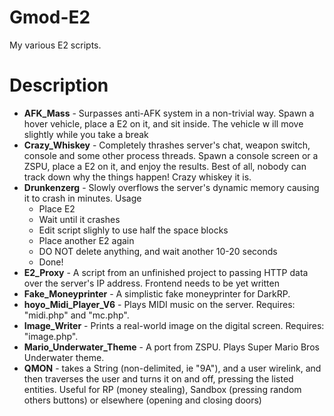 # Gmod-E2
My various E2 scripts.

# Description
* **AFK_Mass** - Surpasses anti-AFK system in a non-trivial way. Spawn a hover vehicle, place a E2 on it, and sit inside. The vehicle w ill move slightly while you take a break
* **Crazy_Whiskey** - Completely thrashes server's chat, weapon switch, console and some other process threads. Spawn a console screen or a ZSPU, place a E2 on it, and enjoy the results. Best of all, nobody can track down why the things happen! Crazy whiskey it is.
* **Drunkenzerg** - Slowly overflows the server's dynamic memory causing it to crash in minutes. Usage
	* Place E2
	* Wait until it crashes
	* Edit script slighly to use half the space blocks
	* Place another E2 again
	* DO NOT delete anything, and wait another 10-20 seconds
	* Done!
* **E2_Proxy** - A script from an unfinished project to passing HTTP data over the server's IP address. Frontend needs to be yet written
* **Fake_Moneyprinter** - A simplistic fake moneyprinter for DarkRP.
* **hoyo_Midi_Player_V6** - Plays MIDI music on the server. Requires: "midi.php" and "mc.php".
* **Image_Writer** - Prints a real-world image on the digital screen. Requires: "image.php".
* **Mario_Underwater_Theme** - A port from ZSPU. Plays Super Mario Bros Underwater theme.
* **QMON** - takes a String (non-delimited, ie "9A"), and a user wirelink, and then traverses the user and turns it on and off, pressing the listed entities. Useful for RP (money stealing), Sandbox (pressing random others buttons) or elsewhere  (opening and closing doors)
